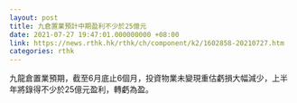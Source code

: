 ```yaml
---
layout: post
title: 九倉置業預計中期盈利不少於25億元
date: 2021-07-27 19:47:01.000000000 +08:00
link: https://news.rthk.hk/rthk/ch/component/k2/1602858-20210727.htm
categories: rthk
---
```


九龍倉置業預期，截至6月底止6個月，投資物業未變現重估虧損大幅減少，上半年將錄得不少於25億元盈利，轉虧為盈。
